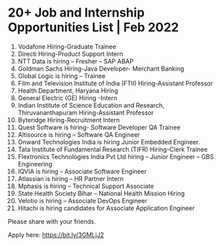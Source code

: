 # 20+ Job and Internship Opportunities List | Feb 2022

1. Vodafone Hiring-Graduate Trainee
2. Directi Hiring-Product Support Intern
3. NTT Data is hiring – Fresher – SAP ABAP
4. Goldman Sachs Hiring-Java Developer- Merchant Banking
5. Global Logic is hiring – Trainee
6. Film and Television Institute of India (FTII) Hiring-Assistant Professor
7. Health Department, Haryana Hiring
8. General Electric (GE) Hiring -Intern
9. Indian Institute of Science Education and Research, Thiruvananthapuram Hiring-Assistant Professor
10. Byteridge Hiring-Recruitment Intern
11. Quest Software is hiring- Software Developer QA Trainee
12. Altisource is hiring – Software QA Engineer
13. Onward Technologies India is hiring Junior Embedded Engineer.
14. Tata Institute of Fundamental Research (TIFR) Hiring-Clerk Trainee
15. Flextronics Technologies India Pvt Ltd hiring – Junior Engineer – GBS Engineering
16. IQVIA is hiring – Associate Software Engineer
17. Atlassian is hiring – HR Partner Intern
18. Mphasis is hiring – Technical Support Associate
19. State Health Society Bihar – National Health Mission Hiring
20. Velotio is hiring – Associate DevOps Engineer
21. Hitachi is hiring candidates for Associate Application Engineer

Please share with your friends.

Apply here: https://bit.ly/3GMLjJ2

